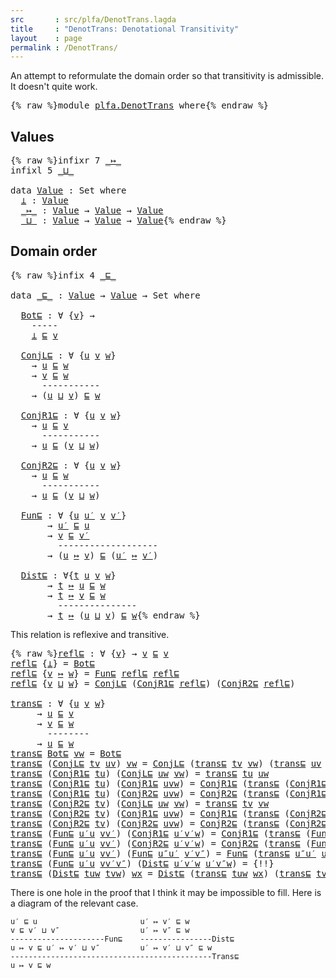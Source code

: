 ```yaml
---
src       : src/plfa/DenotTrans.lagda
title     : "DenotTrans: Denotational Transitivity"
layout    : page
permalink : /DenotTrans/
---
```


An attempt to reformulate the domain order so that transitivity is
admissible.  It doesn't quite work.

<pre class="Agda">{% raw %}<a id="221" class="Keyword">module</a> <a id="228" href="{% endraw %}{{ site.baseurl }}{% link out/plfa/DenotTrans.md %}{% raw %}" class="Module">plfa.DenotTrans</a> <a id="244" class="Keyword">where</a>{% endraw %}</pre>

## Values

<pre class="Agda">{% raw %}<a id="286" class="Keyword">infixr</a> <a id="293" class="Number">7</a> <a id="295" href="{% endraw %}{{ site.baseurl }}{% link out/plfa/DenotTrans.md %}{% raw %}#350" class="InductiveConstructor Operator">_↦_</a>
<a id="299" class="Keyword">infixl</a> <a id="306" class="Number">5</a> <a id="308" href="{% endraw %}{{ site.baseurl }}{% link out/plfa/DenotTrans.md %}{% raw %}#380" class="InductiveConstructor Operator">_⊔_</a>

<a id="313" class="Keyword">data</a> <a id="Value"></a><a id="318" href="{% endraw %}{{ site.baseurl }}{% link out/plfa/DenotTrans.md %}{% raw %}#318" class="Datatype">Value</a> <a id="324" class="Symbol">:</a> <a id="326" class="PrimitiveType">Set</a> <a id="330" class="Keyword">where</a>
  <a id="Value.⊥"></a><a id="338" href="{% endraw %}{{ site.baseurl }}{% link out/plfa/DenotTrans.md %}{% raw %}#338" class="InductiveConstructor">⊥</a> <a id="340" class="Symbol">:</a> <a id="342" href="{% endraw %}{{ site.baseurl }}{% link out/plfa/DenotTrans.md %}{% raw %}#318" class="Datatype">Value</a>
  <a id="Value._↦_"></a><a id="350" href="{% endraw %}{{ site.baseurl }}{% link out/plfa/DenotTrans.md %}{% raw %}#350" class="InductiveConstructor Operator">_↦_</a> <a id="354" class="Symbol">:</a> <a id="356" href="{% endraw %}{{ site.baseurl }}{% link out/plfa/DenotTrans.md %}{% raw %}#318" class="Datatype">Value</a> <a id="362" class="Symbol">→</a> <a id="364" href="{% endraw %}{{ site.baseurl }}{% link out/plfa/DenotTrans.md %}{% raw %}#318" class="Datatype">Value</a> <a id="370" class="Symbol">→</a> <a id="372" href="{% endraw %}{{ site.baseurl }}{% link out/plfa/DenotTrans.md %}{% raw %}#318" class="Datatype">Value</a>
  <a id="Value._⊔_"></a><a id="380" href="{% endraw %}{{ site.baseurl }}{% link out/plfa/DenotTrans.md %}{% raw %}#380" class="InductiveConstructor Operator">_⊔_</a> <a id="384" class="Symbol">:</a> <a id="386" href="{% endraw %}{{ site.baseurl }}{% link out/plfa/DenotTrans.md %}{% raw %}#318" class="Datatype">Value</a> <a id="392" class="Symbol">→</a> <a id="394" href="{% endraw %}{{ site.baseurl }}{% link out/plfa/DenotTrans.md %}{% raw %}#318" class="Datatype">Value</a> <a id="400" class="Symbol">→</a> <a id="402" href="{% endraw %}{{ site.baseurl }}{% link out/plfa/DenotTrans.md %}{% raw %}#318" class="Datatype">Value</a>{% endraw %}</pre>

## Domain order

<pre class="Agda">{% raw %}<a id="450" class="Keyword">infix</a> <a id="456" class="Number">4</a> <a id="458" href="{% endraw %}{{ site.baseurl }}{% link out/plfa/DenotTrans.md %}{% raw %}#468" class="Datatype Operator">_⊑_</a>

<a id="463" class="Keyword">data</a> <a id="_⊑_"></a><a id="468" href="{% endraw %}{{ site.baseurl }}{% link out/plfa/DenotTrans.md %}{% raw %}#468" class="Datatype Operator">_⊑_</a> <a id="472" class="Symbol">:</a> <a id="474" href="{% endraw %}{{ site.baseurl }}{% link out/plfa/DenotTrans.md %}{% raw %}#318" class="Datatype">Value</a> <a id="480" class="Symbol">→</a> <a id="482" href="{% endraw %}{{ site.baseurl }}{% link out/plfa/DenotTrans.md %}{% raw %}#318" class="Datatype">Value</a> <a id="488" class="Symbol">→</a> <a id="490" class="PrimitiveType">Set</a> <a id="494" class="Keyword">where</a>

  <a id="_⊑_.Bot⊑"></a><a id="503" href="{% endraw %}{{ site.baseurl }}{% link out/plfa/DenotTrans.md %}{% raw %}#503" class="InductiveConstructor">Bot⊑</a> <a id="508" class="Symbol">:</a> <a id="510" class="Symbol">∀</a> <a id="512" class="Symbol">{</a><a id="513" href="{% endraw %}{{ site.baseurl }}{% link out/plfa/DenotTrans.md %}{% raw %}#513" class="Bound">v</a><a id="514" class="Symbol">}</a> <a id="516" class="Symbol">→</a>
    <a id="522" class="Comment">-----</a>
    <a id="532" href="{% endraw %}{{ site.baseurl }}{% link out/plfa/DenotTrans.md %}{% raw %}#338" class="InductiveConstructor">⊥</a> <a id="534" href="{% endraw %}{{ site.baseurl }}{% link out/plfa/DenotTrans.md %}{% raw %}#468" class="Datatype Operator">⊑</a> <a id="536" href="{% endraw %}{{ site.baseurl }}{% link out/plfa/DenotTrans.md %}{% raw %}#513" class="Bound">v</a>

  <a id="_⊑_.ConjL⊑"></a><a id="541" href="{% endraw %}{{ site.baseurl }}{% link out/plfa/DenotTrans.md %}{% raw %}#541" class="InductiveConstructor">ConjL⊑</a> <a id="548" class="Symbol">:</a> <a id="550" class="Symbol">∀</a> <a id="552" class="Symbol">{</a><a id="553" href="{% endraw %}{{ site.baseurl }}{% link out/plfa/DenotTrans.md %}{% raw %}#553" class="Bound">u</a> <a id="555" href="{% endraw %}{{ site.baseurl }}{% link out/plfa/DenotTrans.md %}{% raw %}#555" class="Bound">v</a> <a id="557" href="{% endraw %}{{ site.baseurl }}{% link out/plfa/DenotTrans.md %}{% raw %}#557" class="Bound">w</a><a id="558" class="Symbol">}</a>
    <a id="564" class="Symbol">→</a> <a id="566" href="{% endraw %}{{ site.baseurl }}{% link out/plfa/DenotTrans.md %}{% raw %}#553" class="Bound">u</a> <a id="568" href="{% endraw %}{{ site.baseurl }}{% link out/plfa/DenotTrans.md %}{% raw %}#468" class="Datatype Operator">⊑</a> <a id="570" href="{% endraw %}{{ site.baseurl }}{% link out/plfa/DenotTrans.md %}{% raw %}#557" class="Bound">w</a>
    <a id="576" class="Symbol">→</a> <a id="578" href="{% endraw %}{{ site.baseurl }}{% link out/plfa/DenotTrans.md %}{% raw %}#555" class="Bound">v</a> <a id="580" href="{% endraw %}{{ site.baseurl }}{% link out/plfa/DenotTrans.md %}{% raw %}#468" class="Datatype Operator">⊑</a> <a id="582" href="{% endraw %}{{ site.baseurl }}{% link out/plfa/DenotTrans.md %}{% raw %}#557" class="Bound">w</a>
      <a id="590" class="Comment">-----------</a>
    <a id="606" class="Symbol">→</a> <a id="608" class="Symbol">(</a><a id="609" href="{% endraw %}{{ site.baseurl }}{% link out/plfa/DenotTrans.md %}{% raw %}#553" class="Bound">u</a> <a id="611" href="{% endraw %}{{ site.baseurl }}{% link out/plfa/DenotTrans.md %}{% raw %}#380" class="InductiveConstructor Operator">⊔</a> <a id="613" href="{% endraw %}{{ site.baseurl }}{% link out/plfa/DenotTrans.md %}{% raw %}#555" class="Bound">v</a><a id="614" class="Symbol">)</a> <a id="616" href="{% endraw %}{{ site.baseurl }}{% link out/plfa/DenotTrans.md %}{% raw %}#468" class="Datatype Operator">⊑</a> <a id="618" href="{% endraw %}{{ site.baseurl }}{% link out/plfa/DenotTrans.md %}{% raw %}#557" class="Bound">w</a>

  <a id="_⊑_.ConjR1⊑"></a><a id="623" href="{% endraw %}{{ site.baseurl }}{% link out/plfa/DenotTrans.md %}{% raw %}#623" class="InductiveConstructor">ConjR1⊑</a> <a id="631" class="Symbol">:</a> <a id="633" class="Symbol">∀</a> <a id="635" class="Symbol">{</a><a id="636" href="{% endraw %}{{ site.baseurl }}{% link out/plfa/DenotTrans.md %}{% raw %}#636" class="Bound">u</a> <a id="638" href="{% endraw %}{{ site.baseurl }}{% link out/plfa/DenotTrans.md %}{% raw %}#638" class="Bound">v</a> <a id="640" href="{% endraw %}{{ site.baseurl }}{% link out/plfa/DenotTrans.md %}{% raw %}#640" class="Bound">w</a><a id="641" class="Symbol">}</a>
    <a id="647" class="Symbol">→</a> <a id="649" href="{% endraw %}{{ site.baseurl }}{% link out/plfa/DenotTrans.md %}{% raw %}#636" class="Bound">u</a> <a id="651" href="{% endraw %}{{ site.baseurl }}{% link out/plfa/DenotTrans.md %}{% raw %}#468" class="Datatype Operator">⊑</a> <a id="653" href="{% endraw %}{{ site.baseurl }}{% link out/plfa/DenotTrans.md %}{% raw %}#638" class="Bound">v</a>
      <a id="661" class="Comment">-----------</a>
    <a id="677" class="Symbol">→</a> <a id="679" href="{% endraw %}{{ site.baseurl }}{% link out/plfa/DenotTrans.md %}{% raw %}#636" class="Bound">u</a> <a id="681" href="{% endraw %}{{ site.baseurl }}{% link out/plfa/DenotTrans.md %}{% raw %}#468" class="Datatype Operator">⊑</a> <a id="683" class="Symbol">(</a><a id="684" href="{% endraw %}{{ site.baseurl }}{% link out/plfa/DenotTrans.md %}{% raw %}#638" class="Bound">v</a> <a id="686" href="{% endraw %}{{ site.baseurl }}{% link out/plfa/DenotTrans.md %}{% raw %}#380" class="InductiveConstructor Operator">⊔</a> <a id="688" href="{% endraw %}{{ site.baseurl }}{% link out/plfa/DenotTrans.md %}{% raw %}#640" class="Bound">w</a><a id="689" class="Symbol">)</a>

  <a id="_⊑_.ConjR2⊑"></a><a id="694" href="{% endraw %}{{ site.baseurl }}{% link out/plfa/DenotTrans.md %}{% raw %}#694" class="InductiveConstructor">ConjR2⊑</a> <a id="702" class="Symbol">:</a> <a id="704" class="Symbol">∀</a> <a id="706" class="Symbol">{</a><a id="707" href="{% endraw %}{{ site.baseurl }}{% link out/plfa/DenotTrans.md %}{% raw %}#707" class="Bound">u</a> <a id="709" href="{% endraw %}{{ site.baseurl }}{% link out/plfa/DenotTrans.md %}{% raw %}#709" class="Bound">v</a> <a id="711" href="{% endraw %}{{ site.baseurl }}{% link out/plfa/DenotTrans.md %}{% raw %}#711" class="Bound">w</a><a id="712" class="Symbol">}</a>
    <a id="718" class="Symbol">→</a> <a id="720" href="{% endraw %}{{ site.baseurl }}{% link out/plfa/DenotTrans.md %}{% raw %}#707" class="Bound">u</a> <a id="722" href="{% endraw %}{{ site.baseurl }}{% link out/plfa/DenotTrans.md %}{% raw %}#468" class="Datatype Operator">⊑</a> <a id="724" href="{% endraw %}{{ site.baseurl }}{% link out/plfa/DenotTrans.md %}{% raw %}#711" class="Bound">w</a>
      <a id="732" class="Comment">-----------</a>
    <a id="748" class="Symbol">→</a> <a id="750" href="{% endraw %}{{ site.baseurl }}{% link out/plfa/DenotTrans.md %}{% raw %}#707" class="Bound">u</a> <a id="752" href="{% endraw %}{{ site.baseurl }}{% link out/plfa/DenotTrans.md %}{% raw %}#468" class="Datatype Operator">⊑</a> <a id="754" class="Symbol">(</a><a id="755" href="{% endraw %}{{ site.baseurl }}{% link out/plfa/DenotTrans.md %}{% raw %}#709" class="Bound">v</a> <a id="757" href="{% endraw %}{{ site.baseurl }}{% link out/plfa/DenotTrans.md %}{% raw %}#380" class="InductiveConstructor Operator">⊔</a> <a id="759" href="{% endraw %}{{ site.baseurl }}{% link out/plfa/DenotTrans.md %}{% raw %}#711" class="Bound">w</a><a id="760" class="Symbol">)</a>

  <a id="_⊑_.Fun⊑"></a><a id="765" href="{% endraw %}{{ site.baseurl }}{% link out/plfa/DenotTrans.md %}{% raw %}#765" class="InductiveConstructor">Fun⊑</a> <a id="770" class="Symbol">:</a> <a id="772" class="Symbol">∀</a> <a id="774" class="Symbol">{</a><a id="775" href="{% endraw %}{{ site.baseurl }}{% link out/plfa/DenotTrans.md %}{% raw %}#775" class="Bound">u</a> <a id="777" href="{% endraw %}{{ site.baseurl }}{% link out/plfa/DenotTrans.md %}{% raw %}#777" class="Bound">u′</a> <a id="780" href="{% endraw %}{{ site.baseurl }}{% link out/plfa/DenotTrans.md %}{% raw %}#780" class="Bound">v</a> <a id="782" href="{% endraw %}{{ site.baseurl }}{% link out/plfa/DenotTrans.md %}{% raw %}#782" class="Bound">v′</a><a id="784" class="Symbol">}</a>
       <a id="793" class="Symbol">→</a> <a id="795" href="{% endraw %}{{ site.baseurl }}{% link out/plfa/DenotTrans.md %}{% raw %}#777" class="Bound">u′</a> <a id="798" href="{% endraw %}{{ site.baseurl }}{% link out/plfa/DenotTrans.md %}{% raw %}#468" class="Datatype Operator">⊑</a> <a id="800" href="{% endraw %}{{ site.baseurl }}{% link out/plfa/DenotTrans.md %}{% raw %}#775" class="Bound">u</a>
       <a id="809" class="Symbol">→</a> <a id="811" href="{% endraw %}{{ site.baseurl }}{% link out/plfa/DenotTrans.md %}{% raw %}#780" class="Bound">v</a> <a id="813" href="{% endraw %}{{ site.baseurl }}{% link out/plfa/DenotTrans.md %}{% raw %}#468" class="Datatype Operator">⊑</a> <a id="815" href="{% endraw %}{{ site.baseurl }}{% link out/plfa/DenotTrans.md %}{% raw %}#782" class="Bound">v′</a>
         <a id="827" class="Comment">-------------------</a>
       <a id="854" class="Symbol">→</a> <a id="856" class="Symbol">(</a><a id="857" href="{% endraw %}{{ site.baseurl }}{% link out/plfa/DenotTrans.md %}{% raw %}#775" class="Bound">u</a> <a id="859" href="{% endraw %}{{ site.baseurl }}{% link out/plfa/DenotTrans.md %}{% raw %}#350" class="InductiveConstructor Operator">↦</a> <a id="861" href="{% endraw %}{{ site.baseurl }}{% link out/plfa/DenotTrans.md %}{% raw %}#780" class="Bound">v</a><a id="862" class="Symbol">)</a> <a id="864" href="{% endraw %}{{ site.baseurl }}{% link out/plfa/DenotTrans.md %}{% raw %}#468" class="Datatype Operator">⊑</a> <a id="866" class="Symbol">(</a><a id="867" href="{% endraw %}{{ site.baseurl }}{% link out/plfa/DenotTrans.md %}{% raw %}#777" class="Bound">u′</a> <a id="870" href="{% endraw %}{{ site.baseurl }}{% link out/plfa/DenotTrans.md %}{% raw %}#350" class="InductiveConstructor Operator">↦</a> <a id="872" href="{% endraw %}{{ site.baseurl }}{% link out/plfa/DenotTrans.md %}{% raw %}#782" class="Bound">v′</a><a id="874" class="Symbol">)</a>

  <a id="_⊑_.Dist⊑"></a><a id="879" href="{% endraw %}{{ site.baseurl }}{% link out/plfa/DenotTrans.md %}{% raw %}#879" class="InductiveConstructor">Dist⊑</a> <a id="885" class="Symbol">:</a> <a id="887" class="Symbol">∀{</a><a id="889" href="{% endraw %}{{ site.baseurl }}{% link out/plfa/DenotTrans.md %}{% raw %}#889" class="Bound">t</a> <a id="891" href="{% endraw %}{{ site.baseurl }}{% link out/plfa/DenotTrans.md %}{% raw %}#891" class="Bound">u</a> <a id="893" href="{% endraw %}{{ site.baseurl }}{% link out/plfa/DenotTrans.md %}{% raw %}#893" class="Bound">v</a> <a id="895" href="{% endraw %}{{ site.baseurl }}{% link out/plfa/DenotTrans.md %}{% raw %}#895" class="Bound">w</a><a id="896" class="Symbol">}</a>
       <a id="905" class="Symbol">→</a> <a id="907" href="{% endraw %}{{ site.baseurl }}{% link out/plfa/DenotTrans.md %}{% raw %}#889" class="Bound">t</a> <a id="909" href="{% endraw %}{{ site.baseurl }}{% link out/plfa/DenotTrans.md %}{% raw %}#350" class="InductiveConstructor Operator">↦</a> <a id="911" href="{% endraw %}{{ site.baseurl }}{% link out/plfa/DenotTrans.md %}{% raw %}#891" class="Bound">u</a> <a id="913" href="{% endraw %}{{ site.baseurl }}{% link out/plfa/DenotTrans.md %}{% raw %}#468" class="Datatype Operator">⊑</a> <a id="915" href="{% endraw %}{{ site.baseurl }}{% link out/plfa/DenotTrans.md %}{% raw %}#895" class="Bound">w</a>
       <a id="924" class="Symbol">→</a> <a id="926" href="{% endraw %}{{ site.baseurl }}{% link out/plfa/DenotTrans.md %}{% raw %}#889" class="Bound">t</a> <a id="928" href="{% endraw %}{{ site.baseurl }}{% link out/plfa/DenotTrans.md %}{% raw %}#350" class="InductiveConstructor Operator">↦</a> <a id="930" href="{% endraw %}{{ site.baseurl }}{% link out/plfa/DenotTrans.md %}{% raw %}#893" class="Bound">v</a> <a id="932" href="{% endraw %}{{ site.baseurl }}{% link out/plfa/DenotTrans.md %}{% raw %}#468" class="Datatype Operator">⊑</a> <a id="934" href="{% endraw %}{{ site.baseurl }}{% link out/plfa/DenotTrans.md %}{% raw %}#895" class="Bound">w</a>
         <a id="945" class="Comment">---------------</a>
       <a id="968" class="Symbol">→</a> <a id="970" href="{% endraw %}{{ site.baseurl }}{% link out/plfa/DenotTrans.md %}{% raw %}#889" class="Bound">t</a> <a id="972" href="{% endraw %}{{ site.baseurl }}{% link out/plfa/DenotTrans.md %}{% raw %}#350" class="InductiveConstructor Operator">↦</a> <a id="974" class="Symbol">(</a><a id="975" href="{% endraw %}{{ site.baseurl }}{% link out/plfa/DenotTrans.md %}{% raw %}#891" class="Bound">u</a> <a id="977" href="{% endraw %}{{ site.baseurl }}{% link out/plfa/DenotTrans.md %}{% raw %}#380" class="InductiveConstructor Operator">⊔</a> <a id="979" href="{% endraw %}{{ site.baseurl }}{% link out/plfa/DenotTrans.md %}{% raw %}#893" class="Bound">v</a><a id="980" class="Symbol">)</a> <a id="982" href="{% endraw %}{{ site.baseurl }}{% link out/plfa/DenotTrans.md %}{% raw %}#468" class="Datatype Operator">⊑</a> <a id="984" href="{% endraw %}{{ site.baseurl }}{% link out/plfa/DenotTrans.md %}{% raw %}#895" class="Bound">w</a>{% endraw %}</pre>

This relation is reflexive and transitive.
<pre class="Agda">{% raw %}<a id="refl⊑"></a><a id="1054" href="{% endraw %}{{ site.baseurl }}{% link out/plfa/DenotTrans.md %}{% raw %}#1054" class="Function">refl⊑</a> <a id="1060" class="Symbol">:</a> <a id="1062" class="Symbol">∀</a> <a id="1064" class="Symbol">{</a><a id="1065" href="{% endraw %}{{ site.baseurl }}{% link out/plfa/DenotTrans.md %}{% raw %}#1065" class="Bound">v</a><a id="1066" class="Symbol">}</a> <a id="1068" class="Symbol">→</a> <a id="1070" href="{% endraw %}{{ site.baseurl }}{% link out/plfa/DenotTrans.md %}{% raw %}#1065" class="Bound">v</a> <a id="1072" href="{% endraw %}{{ site.baseurl }}{% link out/plfa/DenotTrans.md %}{% raw %}#468" class="Datatype Operator">⊑</a> <a id="1074" href="{% endraw %}{{ site.baseurl }}{% link out/plfa/DenotTrans.md %}{% raw %}#1065" class="Bound">v</a>
<a id="1076" href="{% endraw %}{{ site.baseurl }}{% link out/plfa/DenotTrans.md %}{% raw %}#1054" class="Function">refl⊑</a> <a id="1082" class="Symbol">{</a><a id="1083" href="{% endraw %}{{ site.baseurl }}{% link out/plfa/DenotTrans.md %}{% raw %}#338" class="InductiveConstructor">⊥</a><a id="1084" class="Symbol">}</a> <a id="1086" class="Symbol">=</a> <a id="1088" href="{% endraw %}{{ site.baseurl }}{% link out/plfa/DenotTrans.md %}{% raw %}#503" class="InductiveConstructor">Bot⊑</a>
<a id="1093" href="{% endraw %}{{ site.baseurl }}{% link out/plfa/DenotTrans.md %}{% raw %}#1054" class="Function">refl⊑</a> <a id="1099" class="Symbol">{</a><a id="1100" href="{% endraw %}{{ site.baseurl }}{% link out/plfa/DenotTrans.md %}{% raw %}#1100" class="Bound">v</a> <a id="1102" href="{% endraw %}{{ site.baseurl }}{% link out/plfa/DenotTrans.md %}{% raw %}#350" class="InductiveConstructor Operator">↦</a> <a id="1104" href="{% endraw %}{{ site.baseurl }}{% link out/plfa/DenotTrans.md %}{% raw %}#1104" class="Bound">w</a><a id="1105" class="Symbol">}</a> <a id="1107" class="Symbol">=</a> <a id="1109" href="{% endraw %}{{ site.baseurl }}{% link out/plfa/DenotTrans.md %}{% raw %}#765" class="InductiveConstructor">Fun⊑</a> <a id="1114" href="{% endraw %}{{ site.baseurl }}{% link out/plfa/DenotTrans.md %}{% raw %}#1054" class="Function">refl⊑</a> <a id="1120" href="{% endraw %}{{ site.baseurl }}{% link out/plfa/DenotTrans.md %}{% raw %}#1054" class="Function">refl⊑</a>
<a id="1126" href="{% endraw %}{{ site.baseurl }}{% link out/plfa/DenotTrans.md %}{% raw %}#1054" class="Function">refl⊑</a> <a id="1132" class="Symbol">{</a><a id="1133" href="{% endraw %}{{ site.baseurl }}{% link out/plfa/DenotTrans.md %}{% raw %}#1133" class="Bound">v</a> <a id="1135" href="{% endraw %}{{ site.baseurl }}{% link out/plfa/DenotTrans.md %}{% raw %}#380" class="InductiveConstructor Operator">⊔</a> <a id="1137" href="{% endraw %}{{ site.baseurl }}{% link out/plfa/DenotTrans.md %}{% raw %}#1137" class="Bound">w</a><a id="1138" class="Symbol">}</a> <a id="1140" class="Symbol">=</a> <a id="1142" href="{% endraw %}{{ site.baseurl }}{% link out/plfa/DenotTrans.md %}{% raw %}#541" class="InductiveConstructor">ConjL⊑</a> <a id="1149" class="Symbol">(</a><a id="1150" href="{% endraw %}{{ site.baseurl }}{% link out/plfa/DenotTrans.md %}{% raw %}#623" class="InductiveConstructor">ConjR1⊑</a> <a id="1158" href="{% endraw %}{{ site.baseurl }}{% link out/plfa/DenotTrans.md %}{% raw %}#1054" class="Function">refl⊑</a><a id="1163" class="Symbol">)</a> <a id="1165" class="Symbol">(</a><a id="1166" href="{% endraw %}{{ site.baseurl }}{% link out/plfa/DenotTrans.md %}{% raw %}#694" class="InductiveConstructor">ConjR2⊑</a> <a id="1174" href="{% endraw %}{{ site.baseurl }}{% link out/plfa/DenotTrans.md %}{% raw %}#1054" class="Function">refl⊑</a><a id="1179" class="Symbol">)</a>

<a id="trans⊑"></a><a id="1182" href="{% endraw %}{{ site.baseurl }}{% link out/plfa/DenotTrans.md %}{% raw %}#1182" class="Function">trans⊑</a> <a id="1189" class="Symbol">:</a> <a id="1191" class="Symbol">∀</a> <a id="1193" class="Symbol">{</a><a id="1194" href="{% endraw %}{{ site.baseurl }}{% link out/plfa/DenotTrans.md %}{% raw %}#1194" class="Bound">u</a> <a id="1196" href="{% endraw %}{{ site.baseurl }}{% link out/plfa/DenotTrans.md %}{% raw %}#1196" class="Bound">v</a> <a id="1198" href="{% endraw %}{{ site.baseurl }}{% link out/plfa/DenotTrans.md %}{% raw %}#1198" class="Bound">w</a><a id="1199" class="Symbol">}</a>
     <a id="1206" class="Symbol">→</a> <a id="1208" href="{% endraw %}{{ site.baseurl }}{% link out/plfa/DenotTrans.md %}{% raw %}#1194" class="Bound">u</a> <a id="1210" href="{% endraw %}{{ site.baseurl }}{% link out/plfa/DenotTrans.md %}{% raw %}#468" class="Datatype Operator">⊑</a> <a id="1212" href="{% endraw %}{{ site.baseurl }}{% link out/plfa/DenotTrans.md %}{% raw %}#1196" class="Bound">v</a>
     <a id="1219" class="Symbol">→</a> <a id="1221" href="{% endraw %}{{ site.baseurl }}{% link out/plfa/DenotTrans.md %}{% raw %}#1196" class="Bound">v</a> <a id="1223" href="{% endraw %}{{ site.baseurl }}{% link out/plfa/DenotTrans.md %}{% raw %}#468" class="Datatype Operator">⊑</a> <a id="1225" href="{% endraw %}{{ site.baseurl }}{% link out/plfa/DenotTrans.md %}{% raw %}#1198" class="Bound">w</a>
       <a id="1234" class="Comment">--------</a>
     <a id="1248" class="Symbol">→</a> <a id="1250" href="{% endraw %}{{ site.baseurl }}{% link out/plfa/DenotTrans.md %}{% raw %}#1194" class="Bound">u</a> <a id="1252" href="{% endraw %}{{ site.baseurl }}{% link out/plfa/DenotTrans.md %}{% raw %}#468" class="Datatype Operator">⊑</a> <a id="1254" href="{% endraw %}{{ site.baseurl }}{% link out/plfa/DenotTrans.md %}{% raw %}#1198" class="Bound">w</a>
<a id="1256" href="{% endraw %}{{ site.baseurl }}{% link out/plfa/DenotTrans.md %}{% raw %}#1182" class="Function">trans⊑</a> <a id="1263" href="{% endraw %}{{ site.baseurl }}{% link out/plfa/DenotTrans.md %}{% raw %}#503" class="InductiveConstructor">Bot⊑</a> <a id="1268" href="{% endraw %}{{ site.baseurl }}{% link out/plfa/DenotTrans.md %}{% raw %}#1268" class="Bound">vw</a> <a id="1271" class="Symbol">=</a> <a id="1273" href="{% endraw %}{{ site.baseurl }}{% link out/plfa/DenotTrans.md %}{% raw %}#503" class="InductiveConstructor">Bot⊑</a>
<a id="1278" href="{% endraw %}{{ site.baseurl }}{% link out/plfa/DenotTrans.md %}{% raw %}#1182" class="Function">trans⊑</a> <a id="1285" class="Symbol">(</a><a id="1286" href="{% endraw %}{{ site.baseurl }}{% link out/plfa/DenotTrans.md %}{% raw %}#541" class="InductiveConstructor">ConjL⊑</a> <a id="1293" href="{% endraw %}{{ site.baseurl }}{% link out/plfa/DenotTrans.md %}{% raw %}#1293" class="Bound">tv</a> <a id="1296" href="{% endraw %}{{ site.baseurl }}{% link out/plfa/DenotTrans.md %}{% raw %}#1296" class="Bound">uv</a><a id="1298" class="Symbol">)</a> <a id="1300" href="{% endraw %}{{ site.baseurl }}{% link out/plfa/DenotTrans.md %}{% raw %}#1300" class="Bound">vw</a> <a id="1303" class="Symbol">=</a> <a id="1305" href="{% endraw %}{{ site.baseurl }}{% link out/plfa/DenotTrans.md %}{% raw %}#541" class="InductiveConstructor">ConjL⊑</a> <a id="1312" class="Symbol">(</a><a id="1313" href="{% endraw %}{{ site.baseurl }}{% link out/plfa/DenotTrans.md %}{% raw %}#1182" class="Function">trans⊑</a> <a id="1320" href="{% endraw %}{{ site.baseurl }}{% link out/plfa/DenotTrans.md %}{% raw %}#1293" class="Bound">tv</a> <a id="1323" href="{% endraw %}{{ site.baseurl }}{% link out/plfa/DenotTrans.md %}{% raw %}#1300" class="Bound">vw</a><a id="1325" class="Symbol">)</a> <a id="1327" class="Symbol">(</a><a id="1328" href="{% endraw %}{{ site.baseurl }}{% link out/plfa/DenotTrans.md %}{% raw %}#1182" class="Function">trans⊑</a> <a id="1335" href="{% endraw %}{{ site.baseurl }}{% link out/plfa/DenotTrans.md %}{% raw %}#1296" class="Bound">uv</a> <a id="1338" href="{% endraw %}{{ site.baseurl }}{% link out/plfa/DenotTrans.md %}{% raw %}#1300" class="Bound">vw</a><a id="1340" class="Symbol">)</a>
<a id="1342" href="{% endraw %}{{ site.baseurl }}{% link out/plfa/DenotTrans.md %}{% raw %}#1182" class="Function">trans⊑</a> <a id="1349" class="Symbol">(</a><a id="1350" href="{% endraw %}{{ site.baseurl }}{% link out/plfa/DenotTrans.md %}{% raw %}#623" class="InductiveConstructor">ConjR1⊑</a> <a id="1358" href="{% endraw %}{{ site.baseurl }}{% link out/plfa/DenotTrans.md %}{% raw %}#1358" class="Bound">tu</a><a id="1360" class="Symbol">)</a> <a id="1362" class="Symbol">(</a><a id="1363" href="{% endraw %}{{ site.baseurl }}{% link out/plfa/DenotTrans.md %}{% raw %}#541" class="InductiveConstructor">ConjL⊑</a> <a id="1370" href="{% endraw %}{{ site.baseurl }}{% link out/plfa/DenotTrans.md %}{% raw %}#1370" class="Bound">uw</a> <a id="1373" href="{% endraw %}{{ site.baseurl }}{% link out/plfa/DenotTrans.md %}{% raw %}#1373" class="Bound">vw</a><a id="1375" class="Symbol">)</a> <a id="1377" class="Symbol">=</a> <a id="1379" href="{% endraw %}{{ site.baseurl }}{% link out/plfa/DenotTrans.md %}{% raw %}#1182" class="Function">trans⊑</a> <a id="1386" href="{% endraw %}{{ site.baseurl }}{% link out/plfa/DenotTrans.md %}{% raw %}#1358" class="Bound">tu</a> <a id="1389" href="{% endraw %}{{ site.baseurl }}{% link out/plfa/DenotTrans.md %}{% raw %}#1370" class="Bound">uw</a>
<a id="1392" href="{% endraw %}{{ site.baseurl }}{% link out/plfa/DenotTrans.md %}{% raw %}#1182" class="Function">trans⊑</a> <a id="1399" class="Symbol">(</a><a id="1400" href="{% endraw %}{{ site.baseurl }}{% link out/plfa/DenotTrans.md %}{% raw %}#623" class="InductiveConstructor">ConjR1⊑</a> <a id="1408" href="{% endraw %}{{ site.baseurl }}{% link out/plfa/DenotTrans.md %}{% raw %}#1408" class="Bound">tu</a><a id="1410" class="Symbol">)</a> <a id="1412" class="Symbol">(</a><a id="1413" href="{% endraw %}{{ site.baseurl }}{% link out/plfa/DenotTrans.md %}{% raw %}#623" class="InductiveConstructor">ConjR1⊑</a> <a id="1421" href="{% endraw %}{{ site.baseurl }}{% link out/plfa/DenotTrans.md %}{% raw %}#1421" class="Bound">uvw</a><a id="1424" class="Symbol">)</a> <a id="1426" class="Symbol">=</a> <a id="1428" href="{% endraw %}{{ site.baseurl }}{% link out/plfa/DenotTrans.md %}{% raw %}#623" class="InductiveConstructor">ConjR1⊑</a> <a id="1436" class="Symbol">(</a><a id="1437" href="{% endraw %}{{ site.baseurl }}{% link out/plfa/DenotTrans.md %}{% raw %}#1182" class="Function">trans⊑</a> <a id="1444" class="Symbol">(</a><a id="1445" href="{% endraw %}{{ site.baseurl }}{% link out/plfa/DenotTrans.md %}{% raw %}#623" class="InductiveConstructor">ConjR1⊑</a> <a id="1453" href="{% endraw %}{{ site.baseurl }}{% link out/plfa/DenotTrans.md %}{% raw %}#1408" class="Bound">tu</a><a id="1455" class="Symbol">)</a> <a id="1457" href="{% endraw %}{{ site.baseurl }}{% link out/plfa/DenotTrans.md %}{% raw %}#1421" class="Bound">uvw</a><a id="1460" class="Symbol">)</a>
<a id="1462" href="{% endraw %}{{ site.baseurl }}{% link out/plfa/DenotTrans.md %}{% raw %}#1182" class="Function">trans⊑</a> <a id="1469" class="Symbol">(</a><a id="1470" href="{% endraw %}{{ site.baseurl }}{% link out/plfa/DenotTrans.md %}{% raw %}#623" class="InductiveConstructor">ConjR1⊑</a> <a id="1478" href="{% endraw %}{{ site.baseurl }}{% link out/plfa/DenotTrans.md %}{% raw %}#1478" class="Bound">tu</a><a id="1480" class="Symbol">)</a> <a id="1482" class="Symbol">(</a><a id="1483" href="{% endraw %}{{ site.baseurl }}{% link out/plfa/DenotTrans.md %}{% raw %}#694" class="InductiveConstructor">ConjR2⊑</a> <a id="1491" href="{% endraw %}{{ site.baseurl }}{% link out/plfa/DenotTrans.md %}{% raw %}#1491" class="Bound">uvw</a><a id="1494" class="Symbol">)</a> <a id="1496" class="Symbol">=</a> <a id="1498" href="{% endraw %}{{ site.baseurl }}{% link out/plfa/DenotTrans.md %}{% raw %}#694" class="InductiveConstructor">ConjR2⊑</a> <a id="1506" class="Symbol">(</a><a id="1507" href="{% endraw %}{{ site.baseurl }}{% link out/plfa/DenotTrans.md %}{% raw %}#1182" class="Function">trans⊑</a> <a id="1514" class="Symbol">(</a><a id="1515" href="{% endraw %}{{ site.baseurl }}{% link out/plfa/DenotTrans.md %}{% raw %}#623" class="InductiveConstructor">ConjR1⊑</a> <a id="1523" href="{% endraw %}{{ site.baseurl }}{% link out/plfa/DenotTrans.md %}{% raw %}#1478" class="Bound">tu</a><a id="1525" class="Symbol">)</a> <a id="1527" href="{% endraw %}{{ site.baseurl }}{% link out/plfa/DenotTrans.md %}{% raw %}#1491" class="Bound">uvw</a><a id="1530" class="Symbol">)</a>
<a id="1532" href="{% endraw %}{{ site.baseurl }}{% link out/plfa/DenotTrans.md %}{% raw %}#1182" class="Function">trans⊑</a> <a id="1539" class="Symbol">(</a><a id="1540" href="{% endraw %}{{ site.baseurl }}{% link out/plfa/DenotTrans.md %}{% raw %}#694" class="InductiveConstructor">ConjR2⊑</a> <a id="1548" href="{% endraw %}{{ site.baseurl }}{% link out/plfa/DenotTrans.md %}{% raw %}#1548" class="Bound">tv</a><a id="1550" class="Symbol">)</a> <a id="1552" class="Symbol">(</a><a id="1553" href="{% endraw %}{{ site.baseurl }}{% link out/plfa/DenotTrans.md %}{% raw %}#541" class="InductiveConstructor">ConjL⊑</a> <a id="1560" href="{% endraw %}{{ site.baseurl }}{% link out/plfa/DenotTrans.md %}{% raw %}#1560" class="Bound">uw</a> <a id="1563" href="{% endraw %}{{ site.baseurl }}{% link out/plfa/DenotTrans.md %}{% raw %}#1563" class="Bound">vw</a><a id="1565" class="Symbol">)</a> <a id="1567" class="Symbol">=</a> <a id="1569" href="{% endraw %}{{ site.baseurl }}{% link out/plfa/DenotTrans.md %}{% raw %}#1182" class="Function">trans⊑</a> <a id="1576" href="{% endraw %}{{ site.baseurl }}{% link out/plfa/DenotTrans.md %}{% raw %}#1548" class="Bound">tv</a> <a id="1579" href="{% endraw %}{{ site.baseurl }}{% link out/plfa/DenotTrans.md %}{% raw %}#1563" class="Bound">vw</a>
<a id="1582" href="{% endraw %}{{ site.baseurl }}{% link out/plfa/DenotTrans.md %}{% raw %}#1182" class="Function">trans⊑</a> <a id="1589" class="Symbol">(</a><a id="1590" href="{% endraw %}{{ site.baseurl }}{% link out/plfa/DenotTrans.md %}{% raw %}#694" class="InductiveConstructor">ConjR2⊑</a> <a id="1598" href="{% endraw %}{{ site.baseurl }}{% link out/plfa/DenotTrans.md %}{% raw %}#1598" class="Bound">tv</a><a id="1600" class="Symbol">)</a> <a id="1602" class="Symbol">(</a><a id="1603" href="{% endraw %}{{ site.baseurl }}{% link out/plfa/DenotTrans.md %}{% raw %}#623" class="InductiveConstructor">ConjR1⊑</a> <a id="1611" href="{% endraw %}{{ site.baseurl }}{% link out/plfa/DenotTrans.md %}{% raw %}#1611" class="Bound">uvw</a><a id="1614" class="Symbol">)</a> <a id="1616" class="Symbol">=</a> <a id="1618" href="{% endraw %}{{ site.baseurl }}{% link out/plfa/DenotTrans.md %}{% raw %}#623" class="InductiveConstructor">ConjR1⊑</a> <a id="1626" class="Symbol">(</a><a id="1627" href="{% endraw %}{{ site.baseurl }}{% link out/plfa/DenotTrans.md %}{% raw %}#1182" class="Function">trans⊑</a> <a id="1634" class="Symbol">(</a><a id="1635" href="{% endraw %}{{ site.baseurl }}{% link out/plfa/DenotTrans.md %}{% raw %}#694" class="InductiveConstructor">ConjR2⊑</a> <a id="1643" href="{% endraw %}{{ site.baseurl }}{% link out/plfa/DenotTrans.md %}{% raw %}#1598" class="Bound">tv</a><a id="1645" class="Symbol">)</a> <a id="1647" href="{% endraw %}{{ site.baseurl }}{% link out/plfa/DenotTrans.md %}{% raw %}#1611" class="Bound">uvw</a><a id="1650" class="Symbol">)</a>
<a id="1652" href="{% endraw %}{{ site.baseurl }}{% link out/plfa/DenotTrans.md %}{% raw %}#1182" class="Function">trans⊑</a> <a id="1659" class="Symbol">(</a><a id="1660" href="{% endraw %}{{ site.baseurl }}{% link out/plfa/DenotTrans.md %}{% raw %}#694" class="InductiveConstructor">ConjR2⊑</a> <a id="1668" href="{% endraw %}{{ site.baseurl }}{% link out/plfa/DenotTrans.md %}{% raw %}#1668" class="Bound">tv</a><a id="1670" class="Symbol">)</a> <a id="1672" class="Symbol">(</a><a id="1673" href="{% endraw %}{{ site.baseurl }}{% link out/plfa/DenotTrans.md %}{% raw %}#694" class="InductiveConstructor">ConjR2⊑</a> <a id="1681" href="{% endraw %}{{ site.baseurl }}{% link out/plfa/DenotTrans.md %}{% raw %}#1681" class="Bound">uvw</a><a id="1684" class="Symbol">)</a> <a id="1686" class="Symbol">=</a> <a id="1688" href="{% endraw %}{{ site.baseurl }}{% link out/plfa/DenotTrans.md %}{% raw %}#694" class="InductiveConstructor">ConjR2⊑</a> <a id="1696" class="Symbol">(</a><a id="1697" href="{% endraw %}{{ site.baseurl }}{% link out/plfa/DenotTrans.md %}{% raw %}#1182" class="Function">trans⊑</a> <a id="1704" class="Symbol">(</a><a id="1705" href="{% endraw %}{{ site.baseurl }}{% link out/plfa/DenotTrans.md %}{% raw %}#694" class="InductiveConstructor">ConjR2⊑</a> <a id="1713" href="{% endraw %}{{ site.baseurl }}{% link out/plfa/DenotTrans.md %}{% raw %}#1668" class="Bound">tv</a><a id="1715" class="Symbol">)</a> <a id="1717" href="{% endraw %}{{ site.baseurl }}{% link out/plfa/DenotTrans.md %}{% raw %}#1681" class="Bound">uvw</a><a id="1720" class="Symbol">)</a>
<a id="1722" href="{% endraw %}{{ site.baseurl }}{% link out/plfa/DenotTrans.md %}{% raw %}#1182" class="Function">trans⊑</a> <a id="1729" class="Symbol">(</a><a id="1730" href="{% endraw %}{{ site.baseurl }}{% link out/plfa/DenotTrans.md %}{% raw %}#765" class="InductiveConstructor">Fun⊑</a> <a id="1735" href="{% endraw %}{{ site.baseurl }}{% link out/plfa/DenotTrans.md %}{% raw %}#1735" class="Bound">u′u</a> <a id="1739" href="{% endraw %}{{ site.baseurl }}{% link out/plfa/DenotTrans.md %}{% raw %}#1739" class="Bound">vv′</a><a id="1742" class="Symbol">)</a> <a id="1744" class="Symbol">(</a><a id="1745" href="{% endraw %}{{ site.baseurl }}{% link out/plfa/DenotTrans.md %}{% raw %}#623" class="InductiveConstructor">ConjR1⊑</a> <a id="1753" href="{% endraw %}{{ site.baseurl }}{% link out/plfa/DenotTrans.md %}{% raw %}#1753" class="Bound">u′v′w</a><a id="1758" class="Symbol">)</a> <a id="1760" class="Symbol">=</a> <a id="1762" href="{% endraw %}{{ site.baseurl }}{% link out/plfa/DenotTrans.md %}{% raw %}#623" class="InductiveConstructor">ConjR1⊑</a> <a id="1770" class="Symbol">(</a><a id="1771" href="{% endraw %}{{ site.baseurl }}{% link out/plfa/DenotTrans.md %}{% raw %}#1182" class="Function">trans⊑</a> <a id="1778" class="Symbol">(</a><a id="1779" href="{% endraw %}{{ site.baseurl }}{% link out/plfa/DenotTrans.md %}{% raw %}#765" class="InductiveConstructor">Fun⊑</a> <a id="1784" href="{% endraw %}{{ site.baseurl }}{% link out/plfa/DenotTrans.md %}{% raw %}#1735" class="Bound">u′u</a> <a id="1788" href="{% endraw %}{{ site.baseurl }}{% link out/plfa/DenotTrans.md %}{% raw %}#1739" class="Bound">vv′</a><a id="1791" class="Symbol">)</a> <a id="1793" href="{% endraw %}{{ site.baseurl }}{% link out/plfa/DenotTrans.md %}{% raw %}#1753" class="Bound">u′v′w</a><a id="1798" class="Symbol">)</a>
<a id="1800" href="{% endraw %}{{ site.baseurl }}{% link out/plfa/DenotTrans.md %}{% raw %}#1182" class="Function">trans⊑</a> <a id="1807" class="Symbol">(</a><a id="1808" href="{% endraw %}{{ site.baseurl }}{% link out/plfa/DenotTrans.md %}{% raw %}#765" class="InductiveConstructor">Fun⊑</a> <a id="1813" href="{% endraw %}{{ site.baseurl }}{% link out/plfa/DenotTrans.md %}{% raw %}#1813" class="Bound">u′u</a> <a id="1817" href="{% endraw %}{{ site.baseurl }}{% link out/plfa/DenotTrans.md %}{% raw %}#1817" class="Bound">vv′</a><a id="1820" class="Symbol">)</a> <a id="1822" class="Symbol">(</a><a id="1823" href="{% endraw %}{{ site.baseurl }}{% link out/plfa/DenotTrans.md %}{% raw %}#694" class="InductiveConstructor">ConjR2⊑</a> <a id="1831" href="{% endraw %}{{ site.baseurl }}{% link out/plfa/DenotTrans.md %}{% raw %}#1831" class="Bound">u′v′w</a><a id="1836" class="Symbol">)</a> <a id="1838" class="Symbol">=</a> <a id="1840" href="{% endraw %}{{ site.baseurl }}{% link out/plfa/DenotTrans.md %}{% raw %}#694" class="InductiveConstructor">ConjR2⊑</a> <a id="1848" class="Symbol">(</a><a id="1849" href="{% endraw %}{{ site.baseurl }}{% link out/plfa/DenotTrans.md %}{% raw %}#1182" class="Function">trans⊑</a> <a id="1856" class="Symbol">(</a><a id="1857" href="{% endraw %}{{ site.baseurl }}{% link out/plfa/DenotTrans.md %}{% raw %}#765" class="InductiveConstructor">Fun⊑</a> <a id="1862" href="{% endraw %}{{ site.baseurl }}{% link out/plfa/DenotTrans.md %}{% raw %}#1813" class="Bound">u′u</a> <a id="1866" href="{% endraw %}{{ site.baseurl }}{% link out/plfa/DenotTrans.md %}{% raw %}#1817" class="Bound">vv′</a><a id="1869" class="Symbol">)</a> <a id="1871" href="{% endraw %}{{ site.baseurl }}{% link out/plfa/DenotTrans.md %}{% raw %}#1831" class="Bound">u′v′w</a><a id="1876" class="Symbol">)</a>
<a id="1878" href="{% endraw %}{{ site.baseurl }}{% link out/plfa/DenotTrans.md %}{% raw %}#1182" class="Function">trans⊑</a> <a id="1885" class="Symbol">(</a><a id="1886" href="{% endraw %}{{ site.baseurl }}{% link out/plfa/DenotTrans.md %}{% raw %}#765" class="InductiveConstructor">Fun⊑</a> <a id="1891" href="{% endraw %}{{ site.baseurl }}{% link out/plfa/DenotTrans.md %}{% raw %}#1891" class="Bound">u′u</a> <a id="1895" href="{% endraw %}{{ site.baseurl }}{% link out/plfa/DenotTrans.md %}{% raw %}#1895" class="Bound">vv′</a><a id="1898" class="Symbol">)</a> <a id="1900" class="Symbol">(</a><a id="1901" href="{% endraw %}{{ site.baseurl }}{% link out/plfa/DenotTrans.md %}{% raw %}#765" class="InductiveConstructor">Fun⊑</a> <a id="1906" href="{% endraw %}{{ site.baseurl }}{% link out/plfa/DenotTrans.md %}{% raw %}#1906" class="Bound">u″u′</a> <a id="1911" href="{% endraw %}{{ site.baseurl }}{% link out/plfa/DenotTrans.md %}{% raw %}#1911" class="Bound">v′v″</a><a id="1915" class="Symbol">)</a> <a id="1917" class="Symbol">=</a> <a id="1919" href="{% endraw %}{{ site.baseurl }}{% link out/plfa/DenotTrans.md %}{% raw %}#765" class="InductiveConstructor">Fun⊑</a> <a id="1924" class="Symbol">(</a><a id="1925" href="{% endraw %}{{ site.baseurl }}{% link out/plfa/DenotTrans.md %}{% raw %}#1182" class="Function">trans⊑</a> <a id="1932" href="{% endraw %}{{ site.baseurl }}{% link out/plfa/DenotTrans.md %}{% raw %}#1906" class="Bound">u″u′</a> <a id="1937" href="{% endraw %}{{ site.baseurl }}{% link out/plfa/DenotTrans.md %}{% raw %}#1891" class="Bound">u′u</a><a id="1940" class="Symbol">)</a> <a id="1942" class="Symbol">(</a><a id="1943" href="{% endraw %}{{ site.baseurl }}{% link out/plfa/DenotTrans.md %}{% raw %}#1182" class="Function">trans⊑</a> <a id="1950" href="{% endraw %}{{ site.baseurl }}{% link out/plfa/DenotTrans.md %}{% raw %}#1895" class="Bound">vv′</a> <a id="1954" href="{% endraw %}{{ site.baseurl }}{% link out/plfa/DenotTrans.md %}{% raw %}#1911" class="Bound">v′v″</a><a id="1958" class="Symbol">)</a>
<a id="1960" href="{% endraw %}{{ site.baseurl }}{% link out/plfa/DenotTrans.md %}{% raw %}#1182" class="Function">trans⊑</a> <a id="1967" class="Symbol">(</a><a id="1968" href="{% endraw %}{{ site.baseurl }}{% link out/plfa/DenotTrans.md %}{% raw %}#765" class="InductiveConstructor">Fun⊑</a> <a id="1973" href="{% endraw %}{{ site.baseurl }}{% link out/plfa/DenotTrans.md %}{% raw %}#1973" class="Bound">u′u</a> <a id="1977" href="{% endraw %}{{ site.baseurl }}{% link out/plfa/DenotTrans.md %}{% raw %}#1977" class="Bound">vv′v″</a><a id="1982" class="Symbol">)</a> <a id="1984" class="Symbol">(</a><a id="1985" href="{% endraw %}{{ site.baseurl }}{% link out/plfa/DenotTrans.md %}{% raw %}#879" class="InductiveConstructor">Dist⊑</a> <a id="1991" href="{% endraw %}{{ site.baseurl }}{% link out/plfa/DenotTrans.md %}{% raw %}#1991" class="Bound">u′v′w</a> <a id="1997" href="{% endraw %}{{ site.baseurl }}{% link out/plfa/DenotTrans.md %}{% raw %}#1997" class="Bound">u′v″w</a><a id="2002" class="Symbol">)</a> <a id="2004" class="Symbol">=</a> <a id="2006" class="Symbol">{!!}</a>
<a id="2011" href="{% endraw %}{{ site.baseurl }}{% link out/plfa/DenotTrans.md %}{% raw %}#1182" class="Function">trans⊑</a> <a id="2018" class="Symbol">(</a><a id="2019" href="{% endraw %}{{ site.baseurl }}{% link out/plfa/DenotTrans.md %}{% raw %}#879" class="InductiveConstructor">Dist⊑</a> <a id="2025" href="{% endraw %}{{ site.baseurl }}{% link out/plfa/DenotTrans.md %}{% raw %}#2025" class="Bound">tuw</a> <a id="2029" href="{% endraw %}{{ site.baseurl }}{% link out/plfa/DenotTrans.md %}{% raw %}#2029" class="Bound">tvw</a><a id="2032" class="Symbol">)</a> <a id="2034" href="{% endraw %}{{ site.baseurl }}{% link out/plfa/DenotTrans.md %}{% raw %}#2034" class="Bound">wx</a> <a id="2037" class="Symbol">=</a> <a id="2039" href="{% endraw %}{{ site.baseurl }}{% link out/plfa/DenotTrans.md %}{% raw %}#879" class="InductiveConstructor">Dist⊑</a> <a id="2045" class="Symbol">(</a><a id="2046" href="{% endraw %}{{ site.baseurl }}{% link out/plfa/DenotTrans.md %}{% raw %}#1182" class="Function">trans⊑</a> <a id="2053" href="{% endraw %}{{ site.baseurl }}{% link out/plfa/DenotTrans.md %}{% raw %}#2025" class="Bound">tuw</a> <a id="2057" href="{% endraw %}{{ site.baseurl }}{% link out/plfa/DenotTrans.md %}{% raw %}#2034" class="Bound">wx</a><a id="2059" class="Symbol">)</a> <a id="2061" class="Symbol">(</a><a id="2062" href="{% endraw %}{{ site.baseurl }}{% link out/plfa/DenotTrans.md %}{% raw %}#1182" class="Function">trans⊑</a> <a id="2069" href="{% endraw %}{{ site.baseurl }}{% link out/plfa/DenotTrans.md %}{% raw %}#2029" class="Bound">tvw</a> <a id="2073" href="{% endraw %}{{ site.baseurl }}{% link out/plfa/DenotTrans.md %}{% raw %}#2034" class="Bound">wx</a><a id="2075" class="Symbol">)</a>{% endraw %}</pre>

There is one hole in the proof that I think it may be impossible to fill.
Here is a diagram of the relevant case.

    u′ ⊑ u                       u′ ↦ v′ ⊑ w
    v ⊑ v′ ⊔ v″                  u′ ↦ v″ ⊑ w
    ---------------------Fun⊑    ----------------Dist⊑
    u ↦ v ⊑ u′ ↦ v′ ⊔ v″         u′ ↦ v′ ⊔ v″ ⊑ w
    ---------------------------------------------Trans⊑
    u ↦ v ⊑ w
